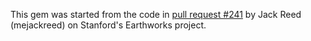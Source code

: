 This gem was started from the code in [pull request #241](https://github.com/sul-dlss/earthworks/pull/241) by Jack Reed (mejackreed) on Stanford's Earthworks project.